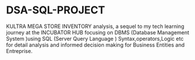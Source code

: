 # DSA-SQL-PROJECT
KULTRA MEGA STORE INVENTORY analysis, a sequel to my tech learning journey at the INCUBATOR HUB focusing on DBMS (Database Management System )using SQL (Server Query Language ) Syntax,operators,Logic etc for detail analysis and informed decision making for Business Entities and Entreprise.
